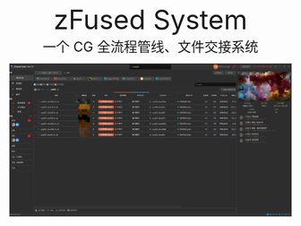 <div align=center>
    <font size= "8" bold>zFused System</font>
</div>

<div align=center>
    <font size= "5">一个 CG 全流程管线、文件交接系统</font>
</div>

![background-image](images/window.png)